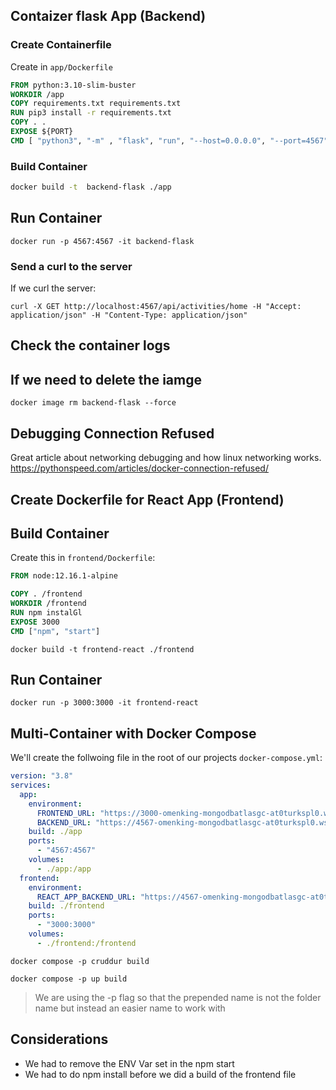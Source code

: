 ## Contaizer  flask App (Backend)


### Create Containerfile

Create in `app/Dockerfile`

```dockerfile
FROM python:3.10-slim-buster
WORKDIR /app
COPY requirements.txt requirements.txt
RUN pip3 install -r requirements.txt
COPY . .
EXPOSE ${PORT}
CMD [ "python3", "-m" , "flask", "run", "--host=0.0.0.0", "--port=4567"]
```

### Build Container

```sh
docker build -t  backend-flask ./app
 ```

 ## Run Container

 ```
 docker run -p 4567:4567 -it backend-flask
 ```


### Send a curl to the server

If we curl the server:
```
curl -X GET http://localhost:4567/api/activities/home -H "Accept: application/json" -H "Content-Type: application/json"
```

 ## Check the container logs


 ## If we need to delete the iamge

 ```
 docker image rm backend-flask --force
 ```

## Debugging Connection Refused

Great article about networking debugging and how linux networking works.
https://pythonspeed.com/articles/docker-connection-refused/

## Create Dockerfile for React App (Frontend)

## Build Container

Create this in `frontend/Dockerfile`:

```dockerfile
FROM node:12.16.1-alpine

COPY . /frontend
WORKDIR /frontend
RUN npm instalGl
EXPOSE 3000
CMD ["npm", "start"]
```

```
docker build -t frontend-react ./frontend
```

 ## Run Container

 ```
 docker run -p 3000:3000 -it frontend-react
 ```

## Multi-Container with Docker Compose

We'll create the follwoing file in the root of our projects `docker-compose.yml`:

```yaml
version: "3.8"
services:
  app:
    environment:
      FRONTEND_URL: "https://3000-omenking-mongodbatlasgc-at0turkspl0.ws-us77.gitpod.io"
      BACKEND_URL: "https://4567-omenking-mongodbatlasgc-at0turkspl0.ws-us77.gitpod.io"
    build: ./app
    ports:
      - "4567:4567"
    volumes:
      - ./app:/app
  frontend:
    environment:
      REACT_APP_BACKEND_URL: "https://4567-omenking-mongodbatlasgc-at0turkspl0.ws-us77.gitpod.io"
    build: ./frontend
    ports:
      - "3000:3000"
    volumes:
      - ./frontend:/frontend
```

```
docker compose -p cruddur build
```

```
docker compose -p up build
```

> We are using the -p flag so that the prepended name is not the folder name but instead an easier name to work with

## Considerations

- We had to remove the ENV Var set in the npm start
- We had to do npm install before we did a build of the frontend file